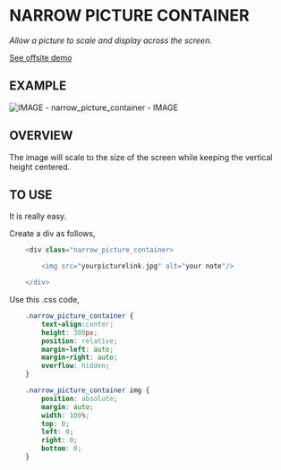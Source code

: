 # NARROW PICTURE CONTAINER

_Allow a picture to scale and display across the screen._

[See offsite demo](http://www.jeffdecola.com/my-frontend-and-backend-api-examples/index.php?page=narrow_picture_container)

## EXAMPLE

![IMAGE - narrow_picture_container - IMAGE](../../docs/pics/narrow_picture_container.jpg)

## OVERVIEW

The image will scale to the size of the screen while keeping the
vertical height centered.

## TO USE

It is really easy.

Create a div as follows,

```php
    <div class="narrow_picture_container>

        <img src="yourpicturelink.jpg" alt="your note"/>

    </div>
```

Use this .css code,

```css
    .narrow_picture_container {
        text-align:center;
        height: 300px;
        position: relative;
        margin-left: auto;
        margin-right: auto;
        overflow: hidden;
    }

    .narrow_picture_container img {
        position: absolute;
        margin: auto;
        width: 100%;
        top: 0;
        left: 0;
        right: 0;
        bottom: 0;
    }
```
